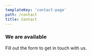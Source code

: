 ```yaml
---
templateKey: 'contact-page'
path: /contact
title: Contact
---
```

### We are available
Fill out the form to get in touch with us.

